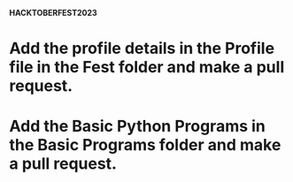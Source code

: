 **HACKTOBERFEST2023**
# Add the profile details in the Profile file in the **Fest** folder and make a pull request.
# Add the Basic Python Programs in the **Basic Programs** folder and make a pull request.
